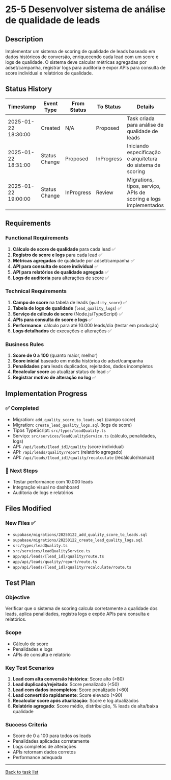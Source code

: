# 25-5 Desenvolver sistema de análise de qualidade de leads

## Description

Implementar um sistema de scoring de qualidade de leads baseado em dados históricos de conversão, enriquecendo cada lead com um score e logs de qualidade. O sistema deve calcular métricas agregadas por adset/campanha, registrar logs para auditoria e expor APIs para consulta de score individual e relatórios de qualidade.

## Status History

| Timestamp | Event Type | From Status | To Status | Details | User |
|-----------|------------|-------------|-----------|---------|------|
| 2025-01-22 18:30:00 | Created | N/A | Proposed | Task criada para análise de qualidade de leads | AI Agent |
| 2025-01-22 18:31:00 | Status Change | Proposed | InProgress | Iniciando especificação e arquitetura do sistema de scoring | AI Agent |
| 2025-01-22 19:00:00 | Status Change | InProgress | Review | Migrations, tipos, serviço, APIs de scoring e logs implementados | AI Agent |

## Requirements

### Functional Requirements
1. **Cálculo de score de qualidade** para cada lead ✅
2. **Registro de score e logs** para cada lead ✅
3. **Métricas agregadas** de qualidade por adset/campanha ✅
4. **API para consulta de score individual** ✅
5. **API para relatórios de qualidade agregada** ✅
6. **Logs de auditoria** para alterações de score ✅

### Technical Requirements
1. **Campo de score** na tabela de leads (`quality_score`) ✅
2. **Tabela de logs de qualidade** (`lead_quality_logs`) ✅
3. **Serviço de cálculo de score** (Node.js/TypeScript) ✅
4. **APIs para consulta de score e logs** ✅
5. **Performance**: cálculo para até 10.000 leads/dia (testar em produção)
6. **Logs detalhados** de execuções e alterações ✅

### Business Rules
1. **Score de 0 a 100** (quanto maior, melhor)
2. **Score inicial** baseado em média histórica do adset/campanha
3. **Penalidades** para leads duplicados, rejeitados, dados incompletos
4. **Recalcular score** ao atualizar status do lead ✅
5. **Registrar motivo de alteração no log** ✅

## Implementation Progress

### ✅ Completed
- Migration: `add_quality_score_to_leads.sql` (campo score)
- Migration: `create_lead_quality_logs.sql` (logs de score)
- Tipos TypeScript: `src/types/leadQuality.ts`
- Serviço: `src/services/leadQualityService.ts` (cálculo, penalidades, logs)
- API: `/api/leads/[lead_id]/quality` (score individual)
- API: `/api/leads/quality/report` (relatório agregado)
- API: `/api/leads/[lead_id]/quality/recalculate` (recálculo/manual)

### 🔄 Next Steps
- Testar performance com 10.000 leads
- Integração visual no dashboard
- Auditoria de logs e relatórios

## Files Modified

### New Files ✅
- `supabase/migrations/20250122_add_quality_score_to_leads.sql`
- `supabase/migrations/20250122_create_lead_quality_logs.sql`
- `src/types/leadQuality.ts`
- `src/services/leadQualityService.ts`
- `app/api/leads/[lead_id]/quality/route.ts`
- `app/api/leads/quality/report/route.ts`
- `app/api/leads/[lead_id]/quality/recalculate/route.ts`

## Test Plan

### Objective
Verificar que o sistema de scoring calcula corretamente a qualidade dos leads, aplica penalidades, registra logs e expõe APIs para consulta e relatórios.

### Scope
- Cálculo de score
- Penalidades e logs
- APIs de consulta e relatório

### Key Test Scenarios

1. **Lead com alta conversão histórica**: Score alto (>80)
2. **Lead duplicado/rejeitado**: Score penalizado (<50)
3. **Lead com dados incompletos**: Score penalizado (<60)
4. **Lead convertido rapidamente**: Score elevado (>90)
5. **Recalcular score após atualização**: Score e log atualizados
6. **Relatório agregado**: Score médio, distribuição, % leads de alta/baixa qualidade

### Success Criteria
- Score de 0 a 100 para todos os leads
- Penalidades aplicadas corretamente
- Logs completos de alterações
- APIs retornam dados corretos
- Performance adequada

---

[Back to task list](./tasks.md) 